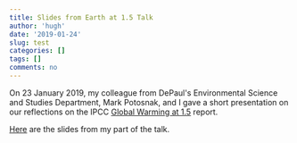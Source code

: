 ```yaml
---
title: Slides from Earth at 1.5 Talk
author: 'hugh'
date: '2019-01-24'
slug: test
categories: []
tags: []
comments: no
---
```


On 23 January 2019, my colleague from DePaul's Environmental Science and Studies Department, Mark Potosnak, and I gave a short presentation on our reflections on the IPCC [Global Warming at 1.5](https://www.ipcc.ch/sr15/) report.

[Here](https://www.hughbartling.com/slides/sr15_bartling#1) are the slides from my part of the talk.